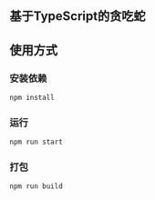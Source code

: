 ## 基于TypeScript的贪吃蛇

## 使用方式
### 安装依赖
```sh
npm install
```
### 运行
```sh
npm run start
```
### 打包
```sh
npm run build
```
